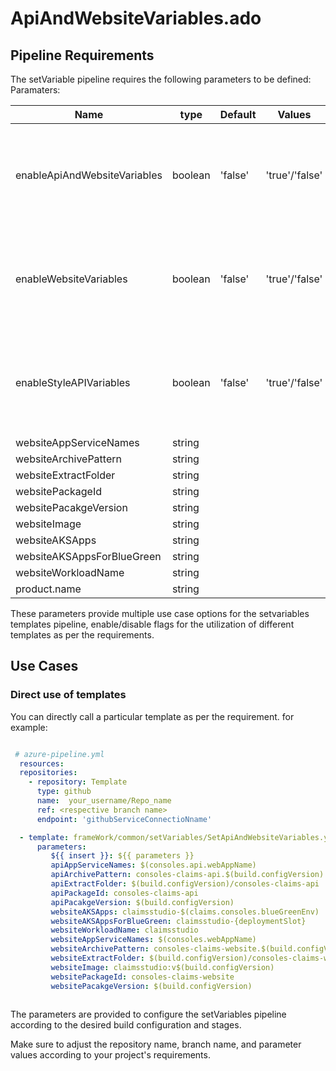 # ApiAndWebsiteVariables.ado


## Pipeline Requirements

The setVariable pipeline requires the following parameters to be defined:
Paramaters:


| Name  | type | Default | Values | Opional/Required | Comments |
| ------------- | ------------- | ------------- | ------------- | ------------- | ------------- |
| enableApiAndWebsiteVariables | boolean | 'false' | 'true'/'false' | Required | This is a Boolean value to define whether to use this template or not  |
| enableWebsiteVariables | boolean | 'false' | 'true'/'false' | Required | This is a Boolean value to define whether to use this template or not  |
| enableStyleAPIVariables  | boolean | 'false' | 'true'/'false' | Required | This is a Boolean value to define whether to use this template or not  |
| websiteAppServiceNames | string | | | Optional | |
| websiteArchivePattern | string | | | Optional | |
| websiteExtractFolder | string | | | Optional | |
| websitePackageId | string | | | Optional | |
| websitePacakgeVersion | string | | | Optional | |
| websiteImage | string | | | Optional | |
| websiteAKSApps | string | | | Optional | |
| websiteAKSAppsForBlueGreen | string | | | Optional | |
| websiteWorkloadName | string | | | Optional | |
| product.name | string | | | Required | |

  These parameters provide multiple use case options for the setvariables templates pipeline, enable/disable flags for the utilization of different templates as per the requirements.


## Use Cases



### Direct use of templates

You can directly call a particular template as per the requirement. for example: 

```yaml

 # azure-pipeline.yml
  resources:
  repositories:
    - repository: Template
      type: github
      name:  your_username/Repo_name
      ref: <respective branch name>
      endpoint: 'githubServiceConnectioNname'

  - template: frameWork/common/setVariables/SetApiAndWebsiteVariables.yml@Template
      parameters:
         ${{ insert }}: ${{ parameters }}
         apiAppServiceNames: $(consoles.api.webAppName)
         apiArchivePattern: consoles-claims-api.$(build.configVersion).*
         apiExtractFolder: $(build.configVersion)/consoles-claims-api
         apiPackageId: consoles-claims-api
         apiPacakgeVersion: $(build.configVersion)
         websiteAKSApps: claimsstudio-$(claims.consoles.blueGreenEnv)
         websiteAKSAppsForBlueGreen: claimsstudio-{deploymentSlot}
         websiteWorkloadName: claimsstudio
         websiteAppServiceNames: $(consoles.webAppName)
         websiteArchivePattern: consoles-claims-website.$(build.configVersion).*
         websiteExtractFolder: $(build.configVersion)/consoles-claims-website
         websiteImage: claimsstudio:v$(build.configVersion)
         websitePackageId: consoles-claims-website
         websitePacakgeVersion: $(build.configVersion)



  ```

The parameters are provided to configure the setVariables pipeline according to the desired build configuration and stages.

Make sure to adjust the repository name, branch name, and parameter values according to your project's requirements.


